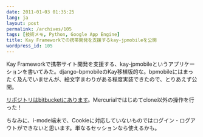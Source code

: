 ```yaml
---
date: 2011-01-03 01:35:25
lang: ja
layout: post
permalink: /archives/105
tags: [技術メモ, Python, Google App Engine]
title: Kay Frameworkでの携帯開発を支援するkay-jpmobileを公開
wordpress_id: 105
---
```

Kay Frameworkで携帯サイト開発を支援する、kay-jpmobileというアプリケーションを書いてみた。django-bpmobileのKay移植版的な。bpmobileにはまったく及んでいませんが、絵文字まわりがある程度実装できたので、とりあえず公開。

<a href="https://bitbucket.org/gunyarakun/kay-jpmobile">リポジトリはbitbucketにあります</a>。Mercurialではじめてclone以外の操作を行った！

ちなみに、i-mode端末で、Cookieに対応していないものではログイン・ログアウトができないと思います。単なるセッションなら使えるかも。
